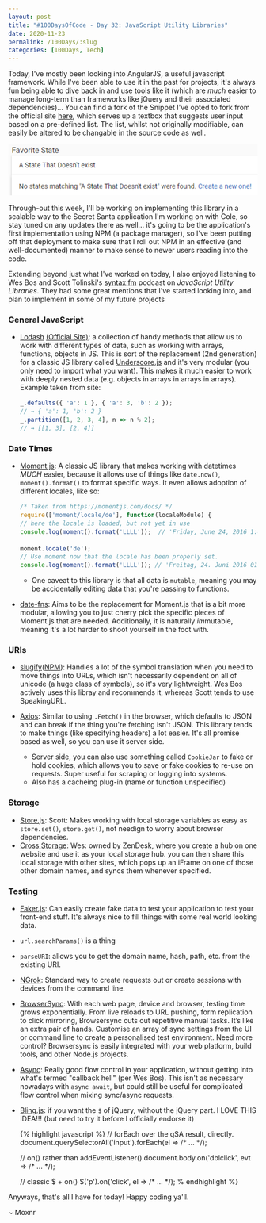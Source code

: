 ```yaml
---
layout: post
title: "#100DaysOfCode - Day 32: JavaScript Utility Libraries"
date: 2020-11-23
permalink: /100Days/:slug
categories: [100Days, Tech]
---
```


Today, I've mostly been looking into AngularJS, a useful javascript framework. While I've been able to use it in the past for projects, it's always fun being able to dive back in and use tools like it (which are _much_ easier to manage long-term than frameworks like jQuery and their associated dependencies)... You can find a fork of the Snippet I've opted to fork from the official site [here](https://codepen.io/mochsner/pen/RwRXyNg), which serves up a textbox that suggests user input based on a pre-defined list. The list, whilst not originally modifiable, can easily be altered to be changable in the source code as well.

![](/assets/img/ng-material-input-suggestion.png)

Through-out this week, I'll be working on implementing this library in a scalable way to the Secret Santa application I'm working on with Cole, so stay tuned on any updates there as well... it's going to be the application's first implementation using NPM (a package manager), so I've been putting off that deployment to make sure that I roll out NPM in an effective (and well-documented) manner to make sense to newer users reading into the code. 

Extending beyond just what I've worked on today, I also enjoyed listening to Wes Bos and Scott Tolinski's [syntax.fm](https://syntax.fm) podcast on _JavaScript Utility Libraries_. They had some great mentions that I've started looking into, and plan to implement in some of my future projects

### General JavaScript

- [Lodash](https://github.com/lodash/lodash) [(Official Site)](https://lodash.com/): a collection of handy methods that allow us to work with different types of data, such as working with arrays, functions, objects in JS. This is sort of the replacement (2nd generation) for a classic JS library called [Underscore.js](http://underscorejs.org) and it's very modular (you only need to import what you want). This makes it much easier to work with deeply nested data (e.g. objects in arrays in arrays in arrays).
    Example taken from site:

    ```javascript
    _.defaults({ 'a': 1 }, { 'a': 3, 'b': 2 });
    // → { 'a': 1, 'b': 2 }
    _.partition([1, 2, 3, 4], n => n % 2);
    // → [[1, 3], [2, 4]]
    ```

### Date Times

- [Moment.js](https://momentjs.com/): A classic JS library that makes working with datetimes _MUCH_ easier, because it allows use of things like `date.now()`, `moment().format()` to format specific ways. It even allows adoption of different locales, like so:

    ```javascript
    /* Taken from https://momentjs.com/docs/ */
    require(['moment/locale/de'], function(localeModule) {
    // here the locale is loaded, but not yet in use
    console.log(moment().format('LLLL'));  // 'Friday, June 24, 2016 1:42 AM'

    moment.locale('de');
    // Use moment now that the locale has been properly set.
    console.log(moment().format('LLLL')); // 'Freitag, 24. Juni 2016 01:42'
    ```

  - One caveat to this library is that all data is `mutable`, meaning you may be accidentally editing data that you're passing to functions. 

- [date-fns](https://date-fns.org/): Aims to be the replacement for Moment.js that is a bit more modular, allowing you to just cherry pick the specific pieces of Moment.js that are needed. Additionally, it is naturally *im*mutable, meaning it's a lot harder to shoot yourself in the foot with.

### URIs

- [slugify](https://github.com/simov/slugify)([NPM](https://www.npmjs.com/package/slugify)): Handles a lot of the symbol translation when you need to move things into URLs, which isn't necessarily dependent on all of unicode (a huge class of symbols), so it's very lightweight. Wes Bos actively uses this libray and recommends it, whereas Scott tends to use SpeakingURL.

- [Axios](https://github.com/mzabriskie/axios): Similar to using `.Fetch()` in the browser, which defaults to JSON and can break if the thing you're fetching isn't JSON. This library tends to make things (like specifying headers) a lot easier. It's all promise based as well, so you can use it server side.
  - Server side, you can also use something called `CookieJar` to fake or hold cookies, which allows you to save or fake cookies to re-use on requests. Super useful for scraping or logging into systems.
  - Also has a cacheing plug-in (name or function unspecified)
  
### Storage

- [Store.js](https://github.com/marcuswestin/store.js): Scott: Makes working with local storage variables as easy as `store.set()`, `store.get()`, not needign to worry about browser dependencies.
- [Cross Storage](https://github.com/zendesk/cross-storage): Wes: owned by ZenDesk, where you create a hub on one website and use it as your local storage hub. you can then share this local storage with other sites, which pops up an iFrame on one of those other domain names, and syncs them whenever specified.

### Testing

- [Faker.js](https://github.com/marak/Faker.js/): Can easily create fake data to test your application to test your front-end stuff. It's always nice to fill things with some real world looking data.

- `url.searchParams()` is a thing

- `parseURI`: allows you to get the domain name, hash, path, etc. from the existing URI.

- [NGrok](https://ngrok.com/): Standard way to create requests out or create sessions with devices from the command line.
  
- [BrowserSync](https://browsersync.io): With each web page, device and browser, testing time grows exponentially. From live reloads to URL pushing, form replication to click mirroring, Browsersync cuts out repetitive manual tasks. It’s like an extra pair of hands. Customise an array of sync settings from the UI or command line to create a personalised test environment. Need more control? Browsersync is easily integrated with your web platform, build tools, and other Node.js projects.

- [Async](https://caolan.github.io/async/): Really good flow control in your application, without getting into what's termed "callback hell" (per Wes Bos). This isn't as necessary nowadays with `async await`, but could still be useful for complicated flow control when mixing sync/async requests.

- [Bling.js](https://gist.github.com/paulirish/12fb951a8b893a454b32): if you want the `$` of jQuery, without the jQuery part. I LOVE THIS IDEA!!! (but need to try it before I officially endorse it)

    {% highlight javascript %}
    // forEach over the qSA result, directly.
    document.querySelectorAll('input').forEach(el => /* ... */);

    // on() rather than addEventListener()
    document.body.on('dblclick', evt => /* ... */);

    // classic $ + on()
    $('p').on('click', el => /* ... */);
    % endhighlight %}

Anyways, that's all I have for today! Happy coding ya'll.

~ Moxnr
